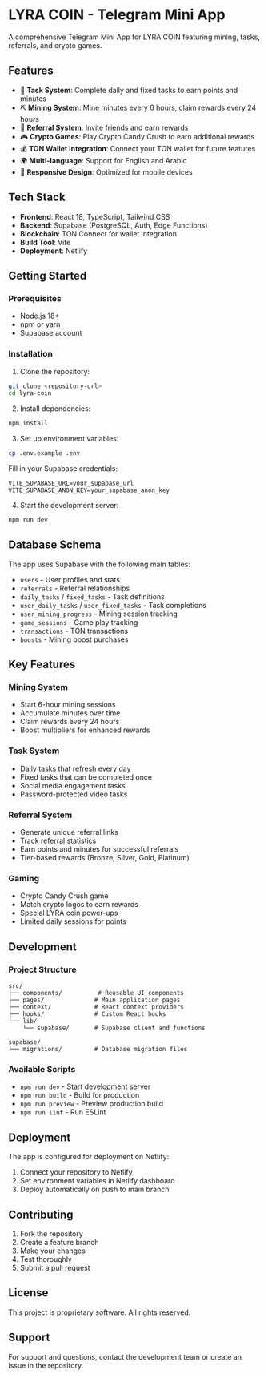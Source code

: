 # LYRA COIN - Telegram Mini App

A comprehensive Telegram Mini App for LYRA COIN featuring mining, tasks, referrals, and crypto games.

## Features

- 🎯 **Task System**: Complete daily and fixed tasks to earn points and minutes
- ⛏️ **Mining System**: Mine minutes every 6 hours, claim rewards every 24 hours
- 🔗 **Referral System**: Invite friends and earn rewards
- 🎮 **Crypto Games**: Play Crypto Candy Crush to earn additional rewards
- 💰 **TON Wallet Integration**: Connect your TON wallet for future features
- 🌍 **Multi-language**: Support for English and Arabic
- 📱 **Responsive Design**: Optimized for mobile devices

## Tech Stack

- **Frontend**: React 18, TypeScript, Tailwind CSS
- **Backend**: Supabase (PostgreSQL, Auth, Edge Functions)
- **Blockchain**: TON Connect for wallet integration
- **Build Tool**: Vite
- **Deployment**: Netlify

## Getting Started

### Prerequisites

- Node.js 18+ 
- npm or yarn
- Supabase account

### Installation

1. Clone the repository:
```bash
git clone <repository-url>
cd lyra-coin
```

2. Install dependencies:
```bash
npm install
```

3. Set up environment variables:
```bash
cp .env.example .env
```

Fill in your Supabase credentials:
```
VITE_SUPABASE_URL=your_supabase_url
VITE_SUPABASE_ANON_KEY=your_supabase_anon_key
```

4. Start the development server:
```bash
npm run dev
```

## Database Schema

The app uses Supabase with the following main tables:

- `users` - User profiles and stats
- `referrals` - Referral relationships
- `daily_tasks` / `fixed_tasks` - Task definitions
- `user_daily_tasks` / `user_fixed_tasks` - Task completions
- `user_mining_progress` - Mining session tracking
- `game_sessions` - Game play tracking
- `transactions` - TON transactions
- `boosts` - Mining boost purchases

## Key Features

### Mining System
- Start 6-hour mining sessions
- Accumulate minutes over time
- Claim rewards every 24 hours
- Boost multipliers for enhanced rewards

### Task System
- Daily tasks that refresh every day
- Fixed tasks that can be completed once
- Social media engagement tasks
- Password-protected video tasks

### Referral System
- Generate unique referral links
- Track referral statistics
- Earn points and minutes for successful referrals
- Tier-based rewards (Bronze, Silver, Gold, Platinum)

### Gaming
- Crypto Candy Crush game
- Match crypto logos to earn rewards
- Special LYRA coin power-ups
- Limited daily sessions for points

## Development

### Project Structure

```
src/
├── components/          # Reusable UI components
├── pages/              # Main application pages
├── context/            # React context providers
├── hooks/              # Custom React hooks
└── lib/
    └── supabase/       # Supabase client and functions

supabase/
└── migrations/         # Database migration files
```

### Available Scripts

- `npm run dev` - Start development server
- `npm run build` - Build for production
- `npm run preview` - Preview production build
- `npm run lint` - Run ESLint

## Deployment

The app is configured for deployment on Netlify:

1. Connect your repository to Netlify
2. Set environment variables in Netlify dashboard
3. Deploy automatically on push to main branch

## Contributing

1. Fork the repository
2. Create a feature branch
3. Make your changes
4. Test thoroughly
5. Submit a pull request

## License

This project is proprietary software. All rights reserved.

## Support

For support and questions, contact the development team or create an issue in the repository.